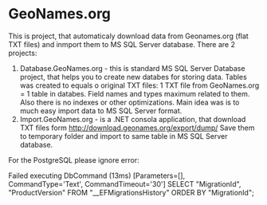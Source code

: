 # GeoNames.org
This is project, that automaticaly download data from Geonames.org (flat TXT files) and inmport them to MS SQL Server database. There are 2 projects:
1. Database.GeoNames.org - this is standard MS SQL Server Database project, that helps you to create new databes for storing data. Tables was created to equals o original TXT files: 1 TXT file from GeoNames.org = 1 table in databes. Field names and types maximum related to them. Also there is no indexes or other optimizations. Main idea was is to much easy import data to MS SQL Server format.
2. Import.GeoNames.org - is a .NET consola application, that download TXT files form http://download.geonames.org/export/dump/ Save them to temporary folder and import to same table in MS SQL Server database.

For the PostgreSQL please ignore error:

Failed executing DbCommand (13ms) [Parameters=[], CommandType='Text', CommandTimeout='30']
SELECT "MigrationId", "ProductVersion"
FROM "__EFMigrationsHistory"
ORDER BY "MigrationId";

